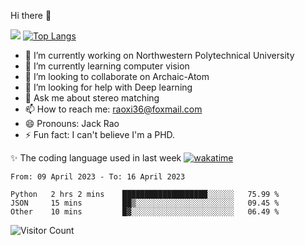 Hi there 👋

![](https://github-readme-stats.vercel.app/api?username=Raohaocheng)
[![Top Langs](https://github-readme-stats.vercel.app/api/top-langs/?username=Raohaocheng&layout=compact)](https://github.com/anuraghazra/github-readme-stats)

- 🔭 I’m currently working on Northwestern Polytechnical University
- 🌱 I’m currently learning computer vision
- 👯 I’m looking to collaborate on Archaic-Atom
- 🤔 I’m looking for help with Deep learning
- 💬 Ask me about stereo matching
- 📫 How to reach me: raoxi36@foxmail.com
- 😄 Pronouns: Jack Rao
- ⚡ Fun fact: I can't believe I'm a PHD.

✨ The coding language used in last week [![wakatime](https://wakatime.com/badge/user/51ec5ec7-4742-4243-9eea-732ade32c0b7.svg)](https://wakatime.com/@51ec5ec7-4742-4243-9eea-732ade32c0b7)
<!--START_SECTION:waka-->

```text
From: 09 April 2023 - To: 16 April 2023

Python   2 hrs 2 mins    ███████████████████░░░░░░   75.99 %
JSON     15 mins         ██▒░░░░░░░░░░░░░░░░░░░░░░   09.45 %
Other    10 mins         █▓░░░░░░░░░░░░░░░░░░░░░░░   06.49 %
```

<!--END_SECTION:waka-->

![Visitor Count](https://profile-counter.glitch.me/Raohaocheng/count.svg)
